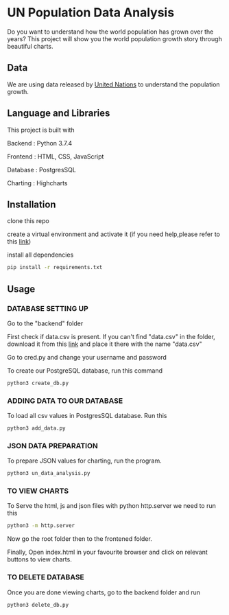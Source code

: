 # UN Population Data Analysis

Do you want to understand how the world population has grown over the years? This project will show you the world population growth story through beautiful charts.  

## Data

We are using data released by [United Nations]( https://datahub.io/core/population-growth-estimates-and-projections/r/population-estimates.csv) to understand the population growth.

## Language and Libraries

This project is built with 

Backend : Python 3.7.4

Frontend : HTML, CSS, JavaScript

Database : PostgresSQL

Charting : Highcharts


## Installation

clone this repo

create a virtual environment and activate it (if you need help,please refer to this [link]( https://packaging.python.org/guides/installing-using-pip-and-virtual-environments/))

install all dependencies

```bash
pip install -r requirements.txt
```


## Usage

### DATABASE SETTING UP

Go to the "backend" folder 

First check if data.csv is present. If you can't find "data.csv" in the folder, download it from this [link]( https://datahub.io/core/population-growth-estimates-and-projections/r/population-estimates.csv) and place it there with the name "data.csv"


Go to cred.py and change your username and password 

 To create our PostgreSQL database, run this command 

```bash
python3 create_db.py
```

### ADDING DATA TO OUR DATABASE 

To load all csv values in PostgresSQL database. Run this 

```bash
python3 add_data.py
```

### JSON DATA PREPARATION 

To prepare JSON values for charting, run the program. 

```bash
python3 un_data_analysis.py
```

### TO VIEW CHARTS 

To Serve the html, js and json files with python http.server we need to run this 

```bash
python3 -m http.server
```

Now go the root folder then to the frontened folder.

Finally, Open index.html in your favourite browser and click on relevant buttons to view charts. 


### TO DELETE DATABASE 

Once you are done viewing charts, go to the backend folder and run 

```bash
python3 delete_db.py
```
